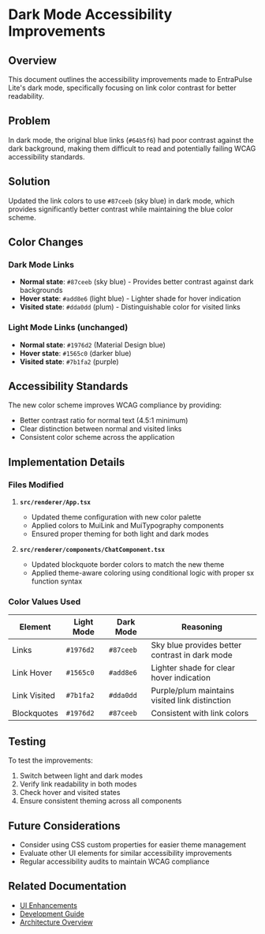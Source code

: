 # Dark Mode Accessibility Improvements

## Overview
This document outlines the accessibility improvements made to EntraPulse Lite's dark mode, specifically focusing on link color contrast for better readability.

## Problem
In dark mode, the original blue links (`#64b5f6`) had poor contrast against the dark background, making them difficult to read and potentially failing WCAG accessibility standards.

## Solution
Updated the link colors to use `#87ceeb` (sky blue) in dark mode, which provides significantly better contrast while maintaining the blue color scheme.

## Color Changes

### Dark Mode Links
- **Normal state**: `#87ceeb` (sky blue) - Provides better contrast against dark backgrounds
- **Hover state**: `#add8e6` (light blue) - Lighter shade for hover indication
- **Visited state**: `#dda0dd` (plum) - Distinguishable color for visited links

### Light Mode Links (unchanged)
- **Normal state**: `#1976d2` (Material Design blue)
- **Hover state**: `#1565c0` (darker blue)
- **Visited state**: `#7b1fa2` (purple)

## Accessibility Standards
The new color scheme improves WCAG compliance by providing:
- Better contrast ratio for normal text (4.5:1 minimum)
- Clear distinction between normal and visited links
- Consistent color scheme across the application

## Implementation Details

### Files Modified
1. **`src/renderer/App.tsx`**
   - Updated theme configuration with new color palette
   - Applied colors to MuiLink and MuiTypography components
   - Ensured proper theming for both light and dark modes

2. **`src/renderer/components/ChatComponent.tsx`**
   - Updated blockquote border colors to match the new theme
   - Applied theme-aware coloring using conditional logic with proper sx function syntax

### Color Values Used

| Element | Light Mode | Dark Mode | Reasoning |
|---------|------------|-----------|-----------|
| Links | `#1976d2` | `#87ceeb` | Sky blue provides better contrast in dark mode |
| Link Hover | `#1565c0` | `#add8e6` | Lighter shade for clear hover indication |
| Link Visited | `#7b1fa2` | `#dda0dd` | Purple/plum maintains visited link distinction |
| Blockquotes | `#1976d2` | `#87ceeb` | Consistent with link colors |

## Testing
To test the improvements:
1. Switch between light and dark modes
2. Verify link readability in both modes
3. Check hover and visited states
4. Ensure consistent theming across all components

## Future Considerations
- Consider using CSS custom properties for easier theme management
- Evaluate other UI elements for similar accessibility improvements
- Regular accessibility audits to maintain WCAG compliance

## Related Documentation
- [UI Enhancements](./UI-ENHANCEMENTS.md)
- [Development Guide](./DEVELOPMENT.md)
- [Architecture Overview](./ARCHITECTURE.md)
